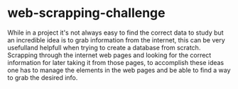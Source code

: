# web-scrapping-challenge
While in a project it's not always easy to find the correct data to study but an incredible
idea is to grab information from the internet, this can be very usefulland helpfull when trying
to create a database from scratch. Scrapping through the internet web pages and looking for
the correct information for later taking it from those pages, to accomplish these ideas one has
to manage the elements in the web pages and be able to find a way to grab the desired info.
